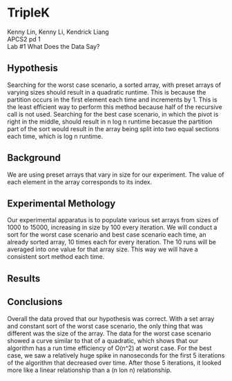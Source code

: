 # TripleK

Kenny Lin, Kenny Li, Kendrick Liang  
APCS2 pd 1  
Lab #1 What Does the Data Say?  

## Hypothesis
Searching for the worst case scenario, a sorted array, with preset arrays of varying sizes should result in a quadratic runtime. This is because the partition
occurs in the first element each time and increments by 1. This is the least efficient way to perform this method because half of the recursive call is not
used. Searching for the best case scenario, in which the pivot is right in the middle, should result in n log n runtime becasue the partition part of the sort would result in the array being split into two equal sections each time, which is log n runtime.

## Background 
We are using preset arrays that vary in size for our experiment. The value of each element in the array corresponds to its index.

## Experimental Methology
Our experimental apparatus is to populate various set arrays from sizes of 1000 to 15000, increasing in size by 100 every iteration. We will conduct a sort for the worst case scenario and best case scenario each time, an already sorted array, 10 times each for every iteration. The 10 runs will be averaged into one value for that array size. This way we will have a consistent sort method each time. 

## Results 
 

## Conclusions 
Overall the data proved that our hypothesis was correct. With a set array and constant sort of the worst case scenario, the only thing that was different was the size of the array. The data for the worst case scenario showed a curve similar to that of a quadratic, which shows that our algorithm has a run time efficiency of O(n^2) at worst case. For the best case, we saw a relatively huge spike in nanoseconds for the first 5 iterations of the algorithm that decreased over time. After those 5 iterations, it looked more like a linear relationship than a (n lon n) relationship.
